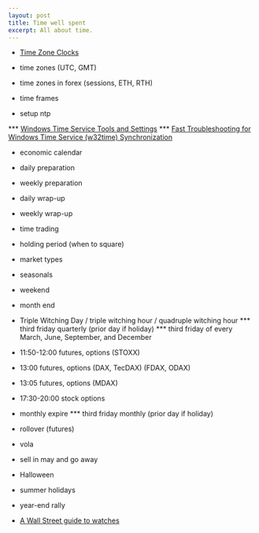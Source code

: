```yaml
---
layout: post
title: Time well spent
excerpt: All about time.
---
```


* [Time Zone Clocks](/world-clocks.html)

* time zones (UTC, GMT)
* time zones in forex (sessions, ETH, RTH)
* time frames
* setup ntp

*** [Windows Time Service Tools and Settings](https://technet.microsoft.com/en-us/library/cc773263.aspx)
*** [Fast Troubleshooting for Windows Time Service (w32time) Synchronization](https://www.meinbergglobal.com/english/info/ntp-w32time.htm)

* economic calendar

* daily preparation
* weekly preparation

* daily wrap-up
* weekly wrap-up

* time trading
* holding period (when to square)

* market types
* seasonals

* weekend
* month end

* Triple Witching Day / triple witching hour / quadruple witching hour
*** third friday quarterly (prior day if holiday)
*** third friday of every March, June, September, and December

* 11:50-12:00 futures, options (STOXX)
* 13:00 futures, options (DAX, TecDAX) (FDAX, ODAX)
* 13:05 futures, options (MDAX)
* 17:30-20:00 stock options

* monthly expire
*** third friday monthly (prior day if holiday)

* rollover (futures)

* vola

* sell in may and go away
* Halloween
* summer holidays
* year-end rally

* [A Wall Street guide to watches](http://www.businessinsider.com/a-wall-street-guide-to-watches-2015-8)
